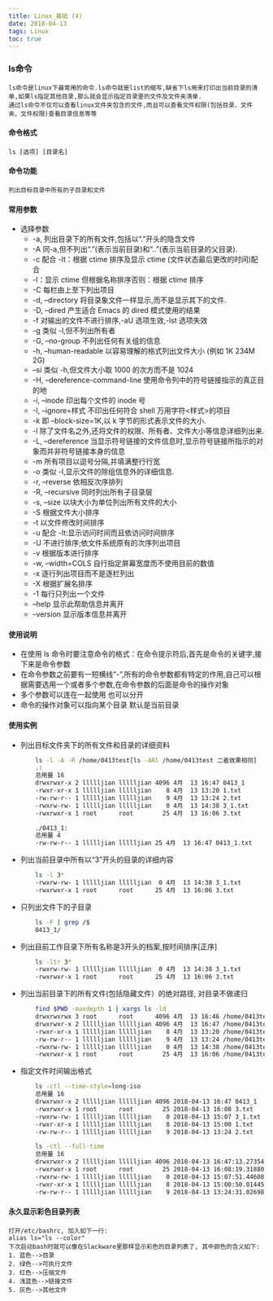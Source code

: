 ```yaml
---
title: Linux_基础 (4)
date: 2018-04-13
tags: Linux
toc: true
---
```


### ls命令
    ls命令是linux下最常用的命令.ls命令就是list的缩写,缺省下ls用来打印出当前目录的清单,如果ls指定其他目录,那么就会显示指定目录里的文件及文件夹清单.
    通过ls命令不仅可以查看linux文件夹包含的文件,而且可以查看文件权限(包括目录、文件夹、文件权限)查看目录信息等等

<!-- more -->

#### 命令格式
    ls [选项] [目录名]

#### 命令功能
    列出目标目录中所有的子目录和文件

#### 常用参数
- 选择参数
	* -a, 列出目录下的所有文件,包括以“.”开头的隐含文件
	* -A 同-a,但不列出“.”(表示当前目录)和“..”(表示当前目录的父目录).
	* -c  配合 -lt：根据 ctime 排序及显示 ctime (文件状态最后更改的时间)配合 
    * -l：显示 ctime 但根据名称排序否则：根据 ctime 排序
	* -C 每栏由上至下列出项目
	* -d, –directory 将目录象文件一样显示,而不是显示其下的文件.
	* -D, –dired 产生适合 Emacs 的 dired 模式使用的结果
	* -f 对输出的文件不进行排序,-aU 选项生效,-lst 选项失效
	* -g 类似 -l,但不列出所有者
	* -G, –no-group 不列出任何有关组的信息
	* -h, –human-readable 以容易理解的格式列出文件大小 (例如 1K 234M 2G)
	* –si 类似 -h,但文件大小取 1000 的次方而不是 1024
	* -H, –dereference-command-line 使用命令列中的符号链接指示的真正目的地
	* -i, –inode 印出每个文件的 inode 号
	* -I, –ignore=样式 不印出任何符合 shell 万用字符<样式>的项目
	* -k 即 –block-size=1K,以 k 字节的形式表示文件的大小.
	* -l 除了文件名之外,还将文件的权限、所有者、文件大小等信息详细列出来.
	* -L, –dereference 当显示符号链接的文件信息时,显示符号链接所指示的对象而并非符号链接本身的信息
	* -m 所有项目以逗号分隔,并填满整行行宽
	* -o 类似 -l,显示文件的除组信息外的详细信息.   
	* -r, –reverse 依相反次序排列
	* -R, –recursive 同时列出所有子目录层
	* -s, –size 以块大小为单位列出所有文件的大小
	* -S 根据文件大小排序
	* -t 以文件修改时间排序
	* -u 配合 -lt:显示访问时间而且依访问时间排序
	* -U 不进行排序;依文件系统原有的次序列出项目
	* -v 根据版本进行排序
	* -w, –width=COLS 自行指定屏幕宽度而不使用目前的数值
	* -x 逐行列出项目而不是逐栏列出
	* -X 根据扩展名排序
	* -1 每行只列出一个文件
	* –help 显示此帮助信息并离开
	* –version 显示版本信息并离开

#### 使用说明
- 在使用 ls 命令时要注意命令的格式：在命令提示符后,首先是命令的关键字,接下来是命令参数
- 在命令参数之前要有一短横线“-”,所有的命令参数都有特定的作用,自己可以根据需要选用一个或者多个参数,在命令参数的后面是命令的操作对象
- 多个参数可以连在一起使用 也可以分开
- 命令的操作对象可以指向某个目录 默认是当前目录

#### 使用实例
- 列出目标文件夹下的所有文件和目录的详细资料
    ```bash
        ls -l -A -R /home/0413test[ls -ARl /home/0413test 二者效果相同] 
        .:
        总用量 16
        drwxrwxr-x 2 llllljian llllljian 4096 4月  13 16:47 0413_1
        -rwxr-xr-x 1 llllljian llllljian    8 4月  13 13:20 1.txt
        -rw-rw-r-- 1 llllljian llllljian    9 4月  13 13:24 2.txt
        -rwxrw-rw- 1 llllljian llllljian    0 4月  13 14:38 3_1.txt
        -rwxrwxr-x 1 root      root        25 4月  13 16:06 3.txt

        ./0413_1:
        总用量 4
        -rw-rw-r-- 1 llllljian llllljian 25 4月  13 16:47 0413_1.txt
    ```
- 列出当前目录中所有以“3”开头的目录的详细内容
    ```bash
        ls -l 3*
        -rwxrw-rw- 1 llllljian llllljian  0 4月  13 14:38 3_1.txt
        -rwxrwxr-x 1 root      root      25 4月  13 16:06 3.txt
    ```
- 只列出文件下的子目录
    ```bash
        ls -F | grep /$
        0413_1/
    ```
- 列出目前工作目录下所有名称是3开头的档案,按时间排序[正序]
    ```bash
        ls -ltr 3*
        -rwxrw-rw- 1 llllljian llllljian  0 4月  13 14:38 3_1.txt
        -rwxrwxr-x 1 root      root      25 4月  13 16:06 3.txt
    ```
- 列出当前目录下的所有文件(包括隐藏文件）的绝对路径, 对目录不做递归
    ```bash
        find $PWD -maxdepth 1 | xargs ls -ld
        drwxrwxrwx 3 root      root      4096 4月  13 16:46 /home/0413test
        drwxrwxr-x 2 llllljian llllljian 4096 4月  13 16:47 /home/0413test/0413_1
        -rwxr-xr-x 1 llllljian llllljian    8 4月  13 13:20 /home/0413test/1.txt
        -rw-rw-r-- 1 llllljian llllljian    9 4月  13 13:24 /home/0413test/2.txt
        -rwxrw-rw- 1 llllljian llllljian    0 4月  13 14:38 /home/0413test/3_1.txt
        -rwxrwxr-x 1 root      root        25 4月  13 16:06 /home/0413test/3.txt
    ```
- 指定文件时间输出格式
    ```bash
        ls -ctl --time-style=long-iso
        总用量 16
        drwxrwxr-x 2 llllljian llllljian 4096 2018-04-13 16:47 0413_1
        -rwxrwxr-x 1 root      root        25 2018-04-13 16:08 3.txt
        -rwxrw-rw- 1 llllljian llllljian    0 2018-04-13 15:07 3_1.txt
        -rwxr-xr-x 1 llllljian llllljian    8 2018-04-13 15:00 1.txt
        -rw-rw-r-- 1 llllljian llllljian    9 2018-04-13 13:24 2.txt

        ls -ctl --full-time
        总用量 16
        drwxrwxr-x 2 llllljian llllljian 4096 2018-04-13 16:47:13.273542993 +0800 0413_1
        -rwxrwxr-x 1 root      root        25 2018-04-13 16:08:19.318809903 +0800 3.txt
        -rwxrw-rw- 1 llllljian llllljian    0 2018-04-13 15:07:51.446080406 +0800 3_1.txt
        -rwxr-xr-x 1 llllljian llllljian    8 2018-04-13 15:00:50.014456524 +0800 1.txt
        -rw-rw-r-- 1 llllljian llllljian    9 2018-04-13 13:24:31.026986168 +0800 2.txt
    ```

#### 永久显示彩色目录列表
    打开/etc/bashrc, 加入如下一行:
    alias ls="ls --color"
    下次启动bash时就可以像在Slackware里那样显示彩色的目录列表了, 其中颜色的含义如下:
    1. 蓝色-->目录
    2. 绿色-->可执行文件
    3. 红色-->压缩文件
    4. 浅蓝色-->链接文件
    5. 灰色-->其他文件